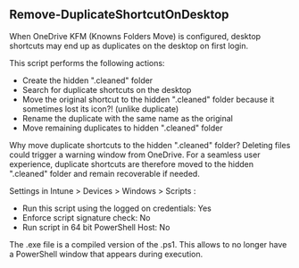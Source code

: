 ## Remove-DuplicateShortcutOnDesktop

When OneDrive KFM (Knowns Folders Move) is configured, desktop shortcuts may end up as duplicates on the desktop on first login.

This script performs the following actions:
- Create the hidden ".cleaned" folder
- Search for duplicate shortcuts on the desktop
- Move the original shortcut to the hidden ".cleaned" folder because it sometimes lost its icon?! (unlike duplicate)
- Rename the duplicate with the same name as the original
- Move remaining duplicates to hidden ".cleaned" folder

Why move duplicate shortcuts to the hidden ".cleaned" folder?
Deleting files could trigger a warning window from OneDrive. For a seamless user experience, duplicate shortcuts are therefore moved to the hidden ".cleaned" folder and remain recoverable if needed.

Settings in Intune > Devices > Windows > Scripts :
- Run this script using the logged on credentials: Yes
- Enforce script signature check: No
- Run script in 64 bit PowerShell Host: No

The .exe file is a compiled version of the .ps1. This allows to no longer have a PowerShell window that appears during execution.